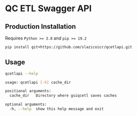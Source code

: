 # QC ETL Swagger API

## Production Installation
Requires `Python >= 3.8` and `pip >= 19.2`

```bash
pip install git+https://github.com/slazicoicr/qcetlapi.git
```

## Usage
```bash
qcetlapi --help

usage: qcetlapi [-h] cache_dir

positional arguments:
  cache_dir   Directory where gsiqcetl saves caches

optional arguments:
  -h, --help  show this help message and exit
```